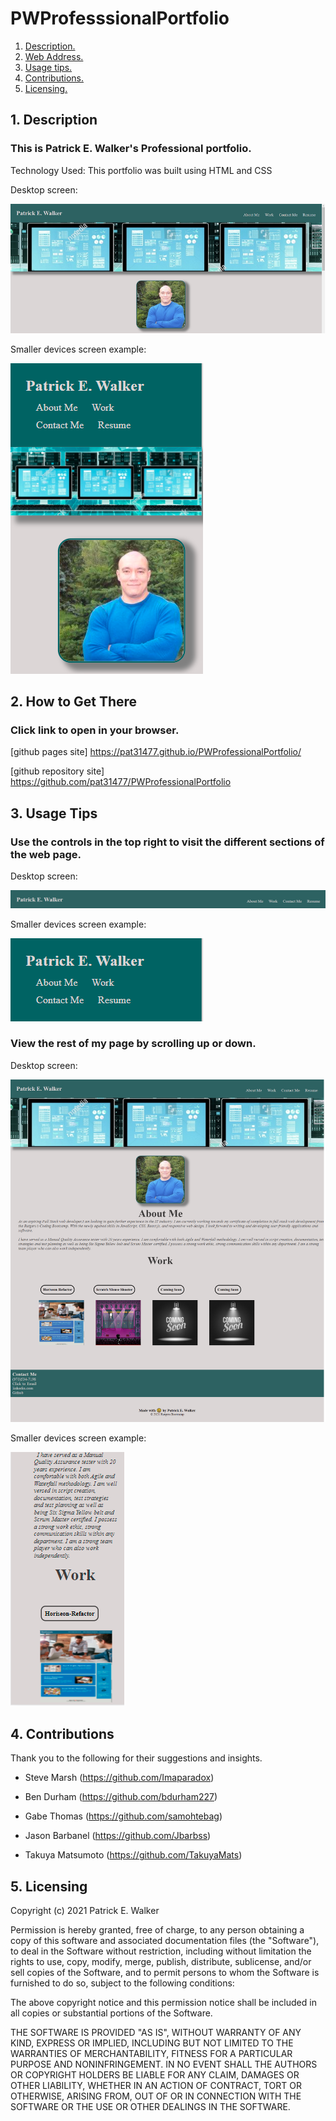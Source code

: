 # PWProfesssionalPortfolio

1. [ Description. ](#desc)
2. [ Web Address. ](#web-address)
3. [ Usage tips. ](#usage)
4. [ Contributions. ](#contributions)
5. [ Licensing. ](#licensing)


<a name="desc"></a>
## 1. Description


### This is Patrick E. Walker's Professional portfolio.

Technology Used:
This portfolio was built using HTML and CSS

Desktop screen:

![Top-Page-Area](./Assets/Images/LandingPage.png?raw=true "Top-Page-Area")

Smaller devices screen example:

![Top-Page-Area](./Assets/Images/SmallScreen1.png?raw=true "Top-Page-Area")

<a name="web-address"></a>
## 2. How to Get There

### Click link to open in your browser.


[github pages site] https://pat31477.github.io/PWProfessionalPortfolio/

[github repository site] https://github.com/pat31477/PWProfessionalPortfolio

<a name="usage"></a>
## 3. Usage Tips


### Use the controls in the top right to visit the different sections of the web page.

Desktop screen:

![nav-menu](./Assets/Images/Nav-Menu.png?raw=true "Navigational Menu")

Smaller devices screen example:

![nav-menu](./Assets/Images/SmallScreenNav.png?raw=true "Navigational Menu")



### View the rest of my page by scrolling up or down.

Desktop screen:

![body-section](./Assets/Images/FullScreenWebPage.png?raw=true "Body Section")

Smaller devices screen example:

![body-section](./Assets/Images/SmallScreenScroll.PNG?raw=true "Body Section")


<a name="contributions"></a>
## 4. Contributions
Thank you to the following for their suggestions and insights.


* Steve Marsh (https://github.com/Imaparadox)

* Ben Durham (https://github.com/bdurham227)

* Gabe Thomas (https://github.com/samohtebag)

* Jason Barbanel (https://github.com/Jbarbss)

* Takuya Matsumoto (https://github.com/TakuyaMats)

<a name="licensing"></a>
## 5. Licensing
Copyright (c) 2021 Patrick E. Walker

Permission is hereby granted, free of charge, to any person obtaining
a copy of this software and associated documentation files (the
"Software"), to deal in the Software without restriction, including
without limitation the rights to use, copy, modify, merge, publish,
distribute, sublicense, and/or sell copies of the Software, and to
permit persons to whom the Software is furnished to do so, subject to
the following conditions:

The above copyright notice and this permission notice shall be
included in all copies or substantial portions of the Software.

THE SOFTWARE IS PROVIDED "AS IS", WITHOUT WARRANTY OF ANY KIND,
EXPRESS OR IMPLIED, INCLUDING BUT NOT LIMITED TO THE WARRANTIES OF
MERCHANTABILITY, FITNESS FOR A PARTICULAR PURPOSE AND
NONINFRINGEMENT. IN NO EVENT SHALL THE AUTHORS OR COPYRIGHT HOLDERS BE
LIABLE FOR ANY CLAIM, DAMAGES OR OTHER LIABILITY, WHETHER IN AN ACTION
OF CONTRACT, TORT OR OTHERWISE, ARISING FROM, OUT OF OR IN CONNECTION
WITH THE SOFTWARE OR THE USE OR OTHER DEALINGS IN THE SOFTWARE.